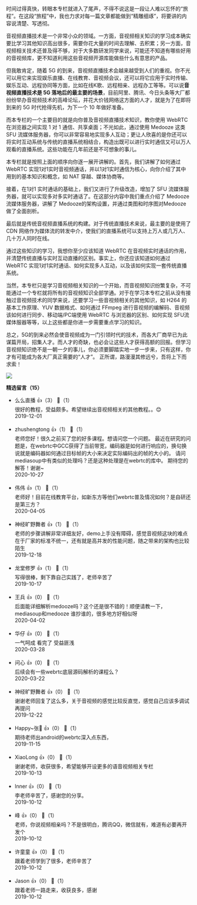 时间过得真快，转眼本专栏就进入了尾声，不得不说这是一段让人难以忘怀的“旅程”。在这段“旅程”中，我也力求对每一篇文章都能做到“精雕细琢”，将要讲的内容说清楚、写透彻。

音视频直播技术是一个非常小众的领域。一方面，音视频相关知识的学习成本确实要比学习其他知识高出很多，需要你花大量的时间去理解、去积累；另一方面，音视频相关技术还普及得不够，对于大多数研发同学来说，可能还不知道有哪些好用的音视频库，更不知道利用这些音视频开源库能做些什么有意思的产品。

但我敢肯定，随着 5G 的到来，音视频直播技术会越来越受到人们的重视。你不光可以用它来实现娱乐直播、在线教育、音视频会议，还可以将它应用于实时传输、娱乐互动、远程协同等方面，比如在线K歌、远程相亲、远程办工等等。可以说**音视频直播技术是 5G 落地后的最主要的场景**，目前阿里、腾讯、今日头条等大厂都纷纷举办音视频技术的高峰论坛，并花大价钱网络这方面的人才，就是为了在即将到来的 5G 时代抢得先机，为下一个 10 年做好准备。

而本专栏的一个主要目的就是向你普及音视频直播技术知识，教你使用 WebRTC 在浏览器之间实现 1 对 1 通信、共享桌面；不光如此，通过使用 Medooze 这类 SFU 流媒体服务器，你可以非常容易地实现多人互动；更让人欣喜的是你还可以将实时互动系统与传统的直播系统相结合，构造出既可以进行实时通信又可以万人观看的直播系统。这些功能在几年前还是不可想象的事儿。

本专栏就是按照上面的顺序向你逐一展开讲解的。首先，我们讲解了如何通过 WebRTC 实现1对1实时音视频通话，并以1对1实时通信为核心，向你介绍了其中用到的基本知识和概念，如 NAT 穿越、媒体协商等。

接着，在1对1 实时通话的基础上，我们又进行了升级改造，增加了 SFU 流媒体服务器，就可以实现多对多实时通话了。在这部分内容中我们重点介绍了 Medooze 流媒体服务器，讲解了 Medooze的架构设置，并通过类图和时序图对Medooze做了全面剖析。

最后就是传统音视频直播系统的构建。对于传统直播技术来说，最主要的是使用了 CDN 网络作为媒体流的转发中介，使我们的直播系统可以支持上万人或几万人、几十万人同时在线。

通过这些知识的学习，我想你至少应该知道 WebRTC 在音视频实时通话的作用，并清楚传统直播与实时互动直播的区别。事实上，你还应该知道如何通过 WebRTC 实现1对1实时通话、如何实现多人互动，以及该如何实现一套传统直播系统。

当然，本专栏只是学习音视频相关知识的一个开始，而音视频知识纷繁复杂，不可能通过一个专栏就将所有的音视频知识全部学通。对于在学习本专栏之前从没有接触过音视频技术的同学来说，还要学习一些音视频相关的其他知识，如 H264 的基本工作原理、YUV 数据格式、如何通过 FFmpeg 进行音视频的编解码、音视频该如何进行同步、移动端/PC端使用 WebRTC 与浏览器的区别、如何实现 SFU流媒体服器等等，以上这些都是你进一步需要重点学习的知识。

总之，5G的到来必然会使音视频成为一门引领时代的技术，而各大厂商早已为此谋篇开局，招集人才。而人才的奇缺，也必会让这些人才获得高额的回报。但学习音视频知识绝不是一朝一夕的事儿，你必须要脚踏实地一步一步来，只有这样，你才有可能成为各大厂真正需要的“人才”。 正所谓，路漫漫其修远兮，吾将上下而求索！

[![](https://static001.geekbang.org/resource/image/be/9c/be9298e3cfbbfb3fd507ffe3ac867e9c.jpg?wh=1142%2A801)](https://jinshuju.net/f/BmJsUX)
<div><strong>精选留言（15）</strong></div><ul>
<li><span>么么直播</span> 👍（3） 💬（1）<div>很好的教程，受益颇多。希望继续出音视频相关的其他教程。。😊</div>2019-12-01</li><br/><li><span>zhushengtong</span> 👍（1） 💬（1）<div>老师您好！很久之前买了您的好多课程。想请问您一个问题。
最近在研究的问题是，在webrtc中GCC获得了当前带宽，编码器是如何进行响应的，换句换说就是编码器如何通过目标帧的大小来决定实际编码出的帧的大小的。
请问mediasoup中有类似的处理吗？还是这种处理是在webrtc的库中。
期待您的解答！谢谢~</div>2020-10-27</li><br/><li><span>伟伟</span> 👍（1） 💬（1）<div>老师好！目前在线教育平台，如新东方等他们webrtc普及情况如何？是自研还是第三方？</div>2020-04-05</li><br/><li><span>神经旷野舞者</span> 👍（1） 💬（1）<div>老师的步骤讲解非常详细友好，demo上手没有障碍，感觉音视频这块的难点在于厂家的标准不统一，还有就是高并发的性能问题，随之带来的架构也比较陌生</div>2019-12-18</li><br/><li><span>龙堂修罗</span> 👍（1） 💬（1）<div>写得很棒，剩下靠自己实践了，老师辛苦了</div>2019-10-17</li><br/><li><span>王兵</span> 👍（0） 💬（1）<div>后面能详细解析medooze吗？这个还是很不错的！顺便请教一下，mediasoup和medooze 谁抄谁的，很多地方好相似呀</div>2020-04-02</li><br/><li><span>华仔</span> 👍（0） 💬（1）<div>一气呵成 看完了 受益匪浅</div>2020-03-28</li><br/><li><span>问心</span> 👍（0） 💬（1）<div>后续会有一些webrtc底层源码解析的课程么？</div>2020-03-22</li><br/><li><span>神经旷野舞者</span> 👍（0） 💬（1）<div>谢谢老师回复了这么多，关于音视频的感觉比较反直觉，感觉自己应该多调试再提问</div>2019-12-22</li><br/><li><span>Happy~张🤔</span> 👍（0） 💬（1）<div>期待老师出android的webrtc深入点东西，</div>2019-11-15</li><br/><li><span>XiaoLong</span> 👍（0） 💬（1）<div>谢谢老师，收获很多，希望能够开设更多的语音视频相关专栏</div>2019-10-13</li><br/><li><span>lnner</span> 👍（0） 💬（1）<div>李老师辛苦了，感谢您的分享。</div>2019-10-12</li><br/><li><span>峰</span> 👍（0） 💬（1）<div>老师，你说视频相亲吗？不是很明白，腾讯QQ，微信就有，难道有必要再开发个</div>2019-10-12</li><br/><li><span>许童童</span> 👍（0） 💬（1）<div>跟着老师学到了很多，老师辛苦了</div>2019-10-12</li><br/><li><span>Jason</span> 👍（0） 💬（1）<div>跟着老师一路走来，收获良多，感谢</div>2019-10-12</li><br/>
</ul>